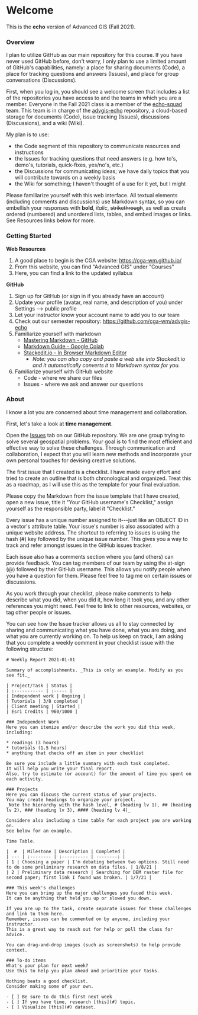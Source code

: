 # Welcome
This is the **echo** version of Advanced GIS (Fall 2021).

### Overview
I plan to utilize GitHub as our main repository for this course. 
If you have never used GitHub before, don't worry, I only plan to use a limited amount of GitHub's capabilities, namely: a place for sharing documents (Code), a place for tracking questions and answers (Issues), and place for group conversations (Discussions).

First, when you log in, you should see a welcome screen that includes a list of the repositories you have access to and the teams in which you are a member.
Everyone in the Fall 2021 class is a member of the [echo-squad](https://github.com/orgs/cga-wm/teams/echo-squad) team.
This team is in charge of the [advgis-echo](https://github.com/cga-wm/advgis-echo) repository, a cloud-based storage for documents (Code), issue tracking (Issues), discussions (Discussions), and a wiki (Wiki).

My plan is to use: 

* the Code segment of this repository to communicate resources and instructions
* the Issues for tracking questions that need answers (e.g. how to's, demo's, tutorials, quick-fixes, yes/no's, etc.)
* the Discussions for communicating ideas; we have daily topics that you will contribute towards on a weekly basis
* the Wiki for something; I haven't thought of a use for it yet, but I might

Please familiarize yourself with this web interface.
All textual elements (including comments and discussions) use Markdown syntax, so you can embellish your responses with **bold**, *italic*, ~~strikethrough~~, as well as create ordered (numbered) and unordered lists, tables, and embed images or links.
See Resources links below for more.

### Getting Started 

**Web Resources**

1. A good place to begin is the CGA website: https://cga-wm.github.io/
1. From this website, you can find "Advanced GIS" under "Courses"
1. Here, you can find a link to the updated syllabus

**GitHub**

1. Sign up for GitHub (or sign in if you already have an account)
1. Update your profile (avatar, real name, and description of you) under Settings --> public profile
1. Let your instructor know your account name to add you to our team
1. Check out our semester repository: https://github.com/cga-wm/advgis-echo
1. Familiarize yourself with markdown
    * [Mastering Markdown - GitHub](https://guides.github.com/features/mastering-markdown/)
    * [Markdown Guide - Google Colab](https://colab.research.google.com/notebooks/markdown_guide.ipynb)
    * [Stackedit.io - In Browser Markdown Editor](https://stackedit.io/)
        - _Note: you can also copy and paste a web site into Stackedit.io and it automatically converts it to Markdown syntax for you._
1. Familiarize yourself with GitHub website
    * Code - where we share our files
    * Issues - where we ask and answer our questions

### About
I know a lot you are concerned about time management and collaboration.

First, let's take a look at **time management**.

Open the [Issues](https://github.com/cga-wm/advgis-echo/issues) tab on our GitHub repository.
We are one group trying to solve several geospatial problems. 
Your goal is to find the most efficient and effective way to solve these challenges.
Through communication and collaboration, I expect that you will learn new methods and incorporate your own personal touches for devising creative solutions.

The first issue that I created is a checklist.
I have made every effort and tried to create an outline that is both chronological and organized. 
Treat this as a roadmap, as I will use this as the template for your final evaluation.

Please copy the Markdown from the issue template that I have created, open a new issue, title it "Your GitHub username's Checklist," assign yourself as the responsible party, label it "Checklist."

Every issue has a unique number assigned to it---just like an OBJECT ID in a vector's attribute table.
Your issue's number is also associated with a unique website address.
The shortcut to referring to issues is using the hash (#) key followed by the unique issue number.
This gives you a way to track and refer amongst issues in the GitHub issues tracker.

Each issue also has a comments section where you (and others) can provide feedback.
You can tag members of our team by using the at-sign (@) followed by their GitHub username.
This allows you notify people when you have a question for them.
Please feel free to tag me on certain issues or discussions.

As you work through your checklist, please make comments to help describe what you did, when you did it, how long it took you, and any other references you might need.
Feel free to link to other resources, websites, or tag other people or issues.

You can see how the Issue tracker allows us all to stay connected by sharing and communicating what you have done, what you are doing, and what you are currently working on.
To help us keep on track, I am asking that you complete a weekly comment in your checklist issue with the following structure:

```
# Weekly Report 2021-01-01

Summary of accomplishments. _This is only an example. Modify as you see fit._

| Project/Task | Status |
| :----------- | :----- |
| Independent work | Ongoing |
| Tutorials | 3/8 completed |
| Client meeting | Started |
| Esri Credits | 960/1000 |

### Independent Work
Here you can itemize and/or describe the work you did this week, including:

* readings (3 hours)
* tutorials (1.5 hours)
* anything that checks off an item in your checklist

Be sure you include a little summary with each task completed.
It will help you write your final report.
Also, try to estimate (or account) for the amount of time you spent on each activity.

### Projects
Here you can discuss the current status of your projects.
You may create headings to organize your project. 
_Note the hierarchy with the hash level, # (heading lv 1), ## (heading lv 2), ### (heading lv 3), #### (heading lv 4)_

Considere also including a time table for each project you are working on.
See below for an example.

Time Table.

|  #  | Milestone | Description | Completed |
| --- | :-------- | :---------- | --------: |
| 1 | Choosing a paper | I'm debating between two options. Still need to do some preliminary research on data files. | 1/8/21 |
| 2 | Preliminary data research | Searching for DEM raster file for second paper; first link I found was broken. | 1/7/21 |

### This week's challenges
Here you can bring up the major challenges you faced this week. 
It can be anything that held you up or slowed you down.

If you are up to the task, create separate issues for these challenges and link to them here.
Remember, issues can be commented on by anyone, including your instructor.
This is a great way to reach out for help or poll the class for advice.

You can drag-and-drop images (such as screenshots) to help provide context.

### To-do items
What's your plan for next week? 
Use this to help you plan ahead and prioritize your tasks.

Nothing beats a good checklist.
Consider making some of your own.

- [ ] Be sure to do this first next week
- [ ] If you have time, research [this](#) topic.
- [ ] Visualize [this](#) dataset.

```

